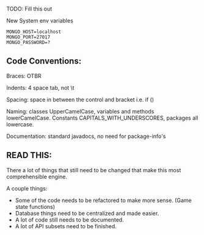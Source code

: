 TODO: Fill this out

New System env variables
```
MONGO_HOST=localhost
MONGO_PORT=27017
MONGO_PASSWORD=?
```


## Code Conventions:
Braces: OTBR

Indents: 4 space tab, not \t

Spacing: space in between the control and bracket i.e. if ()

Naming: classes UpperCamelCase, variables and methods lowerCamelCase. Constants CAPITALS_WITH_UNDERSCORES, packages
 all lowercase.

Documentation: standard javadocs, no need for package-info's


## READ THIS:

There a lot of things that still need to be changed that make this most comprehensible engine.

A couple things:
- Some of the code needs to be refactored to make more sense. (Game state functions)
- Database things need to be centralized and made easier.
- A lot of code still needs to be documented.
- A lot of API subsets need to be finished.

